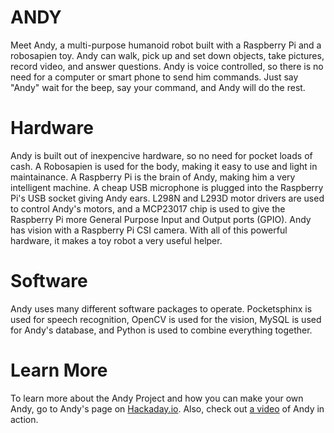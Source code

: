 ANDY
=======

Meet Andy, a multi-purpose humanoid robot built with a Raspberry Pi and a robosapien toy. Andy can walk, pick up and set down objects, take pictures, record video, and answer questions. Andy is voice controlled, so there is no need for a computer or smart phone to send him commands. Just say "Andy" wait for the beep, say your command, and Andy will do the rest.

Hardware
========

Andy is built out of inexpencive hardware, so no need for pocket loads of cash. A Robosapien is used for the body, making it easy to use and light in maintainance. A Raspberry Pi is the brain of Andy, making him a very intelligent machine. A cheap USB microphone is plugged into the Raspberry Pi's USB socket giving Andy ears. L298N and L293D motor drivers are used to control Andy's motors, and a MCP23017 chip is used to give the Raspberry Pi more General Purpose Input and Output ports (GPIO). Andy has vision with a Raspberry Pi CSI camera. With all of this powerful hardware, it makes a toy robot a very useful helper.

Software
========

Andy uses many different software packages to operate. Pocketsphinx is used for speech recognition, OpenCV is used for the vision, MySQL is used for Andy's database, and Python is used to combine everything together.

Learn More
==========

To learn more about the Andy Project and how you can make your own Andy, go to Andy's page on <a href="http://hackaday.io/1205">Hackaday.io</a>.
Also, check out <a href="http://youtu.be/Y5uNffNiwK4">a video</a> of Andy in action.
